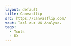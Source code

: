 ```yaml
---
layout: default
title: Canvasflip
src: https://canvasflip.com/
text: Tool zur UX Analyse.
tags:
  - Tools
  - UX
---
```

